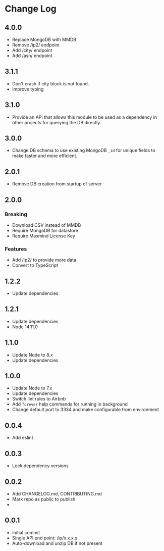 # Change Log

## 4.0.0

* Replace MongoDB with MMDB
* Remove /ip2/ endpoint
* Add /city/ endpoint
* Add /asn/ endpoint

## 3.1.1

* Don't crash if city block is not found.
* Improve typing

## 3.1.0

* Provide an API that allows this module to be used as a dependency in other projects for querying the DB directly.

## 3.0.0

* Change DB schema to use existing MongoDB `_id` for unique fields to make faster and more efficient.

## 2.0.1

* Remove DB creation from startup of server

## 2.0.0

### Breaking

* Download CSV instead of MMDB
* Require MongoDB for datastore
* Require Maxmind License Key

### Features

* Add /ip2/ to provide more data
* Convert to TypeScript

## 1.2.2

* Update dependencies

## 1.2.1

* Update dependencies
* Node 14.11.0

## 1.1.0

* Update Node to 8.x
* Update dependencies

## 1.0.0

* Update Node to 7.x
* Update dependencies
* Switch lint rules to Airbnb
* Add `forever` help commands for running in background
* Change default port to 3334 and make configurable from environment

## 0.0.4

* Add eslint

## 0.0.3

* Lock dependency versions

## 0.0.2

* Add CHANGELOG.md, CONTRIBUTING.md
* Mark repo as public to publish
*

## 0.0.1

* Initial commit
* Single API end point: /ip/x.x.x.x
* Auto-download and unzip DB if not present
